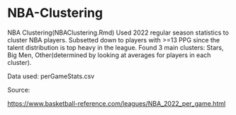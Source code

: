 # NBA-Clustering

NBA Clustering(NBAClustering.Rmd)
Used 2022 regular season statistics to cluster NBA players. Subsetted down to players with >=13 PPG since the talent distribution is top heavy in the league. Found 3 main clusters: Stars, Big Men, Other(determined by looking at averages for players in each cluster).

Data used: perGameStats.csv

Source:

https://www.basketball-reference.com/leagues/NBA_2022_per_game.html